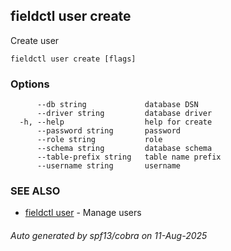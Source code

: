 ## fieldctl user create

Create user

```
fieldctl user create [flags]
```

### Options

```
      --db string             database DSN
      --driver string         database driver
  -h, --help                  help for create
      --password string       password
      --role string           role
      --schema string         database schema
      --table-prefix string   table name prefix
      --username string       username
```

### SEE ALSO

* [fieldctl user](fieldctl_user.md)	 - Manage users

###### Auto generated by spf13/cobra on 11-Aug-2025
